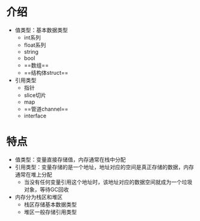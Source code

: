 # 介绍

- 值类型：基本数据类型
  - int系列
  - float系列
  - string
  - bool
  - ==数组==
  - ==结构体struct==
- 引用类型
  - 指针
  - slice切片
  - map
  - ==管道channel==
  - interface



# 特点

- 值类型：变量直接存储值，内存通常在栈中分配
- 引用类型：变量存储的是一个地址，地址对应的空间是真正存储的数据，内存通常在堆上分配
  - 当没有任何变量引用这个地址时，该地址对应的数据空间就成为一个垃圾对象，等待GC回收
- 内存分为栈区和堆区
  - 栈区存储基本数据类型
  - 堆区一般存储引用类型